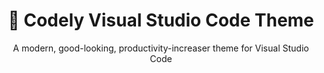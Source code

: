 <h1 align="center">🎨 Codely Visual Studio Code Theme</h1>
<p align="center">A modern, good-looking, productivity-increaser theme for Visual Studio Code</p>